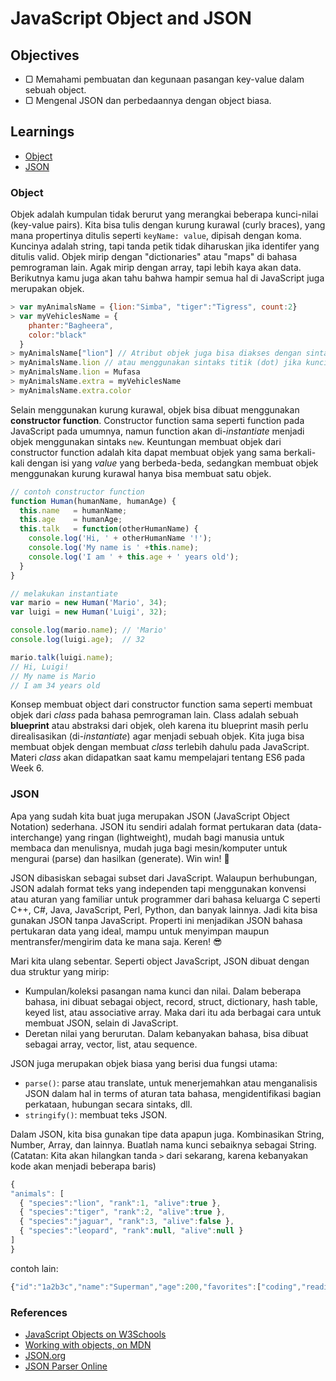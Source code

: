 # JavaScript Object and JSON

## Objectives

- ▢ Memahami pembuatan dan kegunaan pasangan key-value dalam sebuah object.
- ▢ Mengenal JSON dan perbedaannya dengan object biasa.

## Learnings
- [Object](js-object-json.md#object)
- [JSON](js-object-json.md#json)

### Object

Objek adalah kumpulan tidak berurut yang merangkai beberapa kunci-nilai (key-value pairs). Kita bisa tulis dengan kurung kurawal (curly braces), yang mana propertinya ditulis seperti `keyName: value`, dipisah dengan koma. Kuncinya adalah string, tapi tanda petik tidak diharuskan jika identifer yang ditulis valid. Objek mirip dengan "dictionaries" atau "maps" di bahasa pemrograman lain. Agak mirip dengan array, tapi lebih kaya akan data. Berikutnya kamu juga akan tahu bahwa hampir semua hal di JavaScript juga merupakan objek.

```javascript
> var myAnimalsName = {lion:"Simba", "tiger":"Tigress", count:2}
> var myVehiclesName = {
    phanter:"Bagheera",
    color:"black"
  }
> myAnimalsName["lion"] // Atribut objek juga bisa diakses dengan sintaks subscript
> myAnimalsName.lion // atau menggunakan sintaks titik (dot) jika kuncinya merupakan identifier yang valid
> myAnimalsName.lion = Mufasa
> myAnimalsName.extra = myVehiclesName
> myAnimalsName.extra.color
```

Selain menggunakan kurung kurawal, objek bisa dibuat menggunakan **constructor function**. Constructor function sama seperti function pada JavaScript pada umumnya, namun function akan di-*instantiate* menjadi objek menggunakan sintaks `new`. Keuntungan membuat objek dari constructor function adalah kita dapat membuat objek yang sama berkali-kali dengan isi yang *value* yang berbeda-beda, sedangkan membuat objek menggunakan kurung kurawal hanya bisa membuat satu objek.

```javascript
// contoh constructor function
function Human(humanName, humanAge) {
  this.name   = humanName;
  this.age    = humanAge;
  this.talk   = function(otherHumanName) {
    console.log('Hi, ' + otherHumanName '!');
    console.log('My name is ' +this.name);
    console.log('I am ' + this.age + ' years old');
  }
}

// melakukan instantiate
var mario = new Human('Mario', 34);
var luigi = new Human('Luigi', 32);

console.log(mario.name); // 'Mario'
console.log(luigi.age);  // 32

mario.talk(luigi.name);
// Hi, Luigi!
// My name is Mario
// I am 34 years old
```

Konsep membuat object dari constructor function sama seperti membuat objek dari *class* pada bahasa pemrograman lain. Class adalah sebuah **blueprint** atau abstraksi dari objek, oleh karena itu blueprint masih perlu direalisasikan (di-*instantiate*) agar menjadi sebuah objek. Kita juga bisa membuat objek dengan membuat *class* terlebih dahulu pada JavaScript. Materi *class* akan didapatkan saat kamu mempelajari tentang ES6 pada Week 6.

### JSON

Apa yang sudah kita buat juga merupakan JSON (JavaScript Object Notation) sederhana. JSON itu sendiri adalah format pertukaran data (data-interchange) yang ringan (lightweight), mudah bagi manusia untuk membaca dan menulisnya, mudah juga bagi mesin/komputer untuk mengurai (parse) dan hasilkan (generate). Win win! :star2:

JSON dibasiskan sebagai subset dari JavaScript.
Walaupun berhubungan, JSON adalah format teks yang independen tapi menggunakan konvensi atau aturan yang familiar untuk programmer dari bahasa keluarga C seperti C++, C#, Java, JavaScript, Perl, Python, dan banyak lainnya. Jadi kita bisa gunakan JSON tanpa JavaScript.
Properti ini menjadikan JSON bahasa pertukaran data yang ideal, mampu untuk menyimpan maupun mentransfer/mengirim data ke mana saja. Keren! :sunglasses:

Mari kita ulang sebentar. Seperti object JavaScript, JSON dibuat dengan dua struktur yang mirip:

- Kumpulan/koleksi pasangan nama kunci dan nilai. Dalam beberapa bahasa, ini dibuat sebagai object, record, struct, dictionary, hash table, keyed list, atau associative array. Maka dari itu ada berbagai cara untuk membuat JSON, selain di JavaScript.
- Deretan nilai yang berurutan. Dalam kebanyakan bahasa, bisa dibuat sebagai array, vector, list, atau sequence.

JSON juga merupakan objek biasa yang berisi dua fungsi utama:

- `parse()`: parse atau translate, untuk menerjemahkan atau menganalisis JSON dalam hal in terms of aturan tata bahasa, mengidentifikasi bagian perkataan, hubungan secara sintaks, dll.
- `stringify()`: membuat teks JSON.

Dalam JSON, kita bisa gunakan tipe data apapun juga. Kombinasikan String, Number, Array, dan lainnya. Buatlah nama kunci sebaiknya sebagai String. (Catatan: Kita akan hilangkan tanda `>` dari sekarang, karena kebanyakan kode akan menjadi beberapa baris)

```javascript
{
"animals": [
  { "species":"lion", "rank":1, "alive":true },
  { "species":"tiger", "rank":2, "alive":true },
  { "species":"jaguar", "rank":3, "alive":false },
  { "species":"leopard", "rank":null, "alive":null }
]
}
```

contoh lain:

```javascript
{"id":"1a2b3c","name":"Superman","age":200,"favorites":["coding","reading",{"sports":["parkour","hill climbing"]}],"address":{}}
```

### References

- [JavaScript Objects on W3Schools](http://www.w3schools.com/js/js_objects.asp)
- [Working with objects, on MDN](https://developer.mozilla.org/en-US/docs/Web/JavaScript/Guide/Working_with_Objects)
- [JSON.org](http://json.org)
- [JSON Parser Online](http://json.parser.online.fr)
